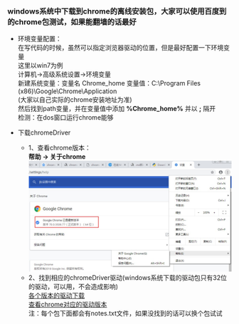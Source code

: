### windows系统中下载到chrome的离线安装包，大家可以使用百度到的chrome包测试，如果能翻墙的话最好  
	
- 环境变量配置：  
	在写代码的时候，虽然可以指定浏览器驱动的位置，但是最好配置一下环境变量  
	这里以win7为例  
		计算机->高级系统设置->环境变量  
		新建系统变量：变量名 Chrome_home 变量值：C:\Program Files (x86)\Google\Chrome\Application  
		(大家以自己实际的chrome安装地址为准)  
		然后找到path变量，并在变量值中添加  **%Chrome_home%** 并以  __;__ 隔开  
	检测：在dos窗口运行chrome能够
	
- 下载chromeDriver  
	- 1、查看chrome版本：  
		__帮助 -> 关于chrome__  
		![chrome版本查看](https://github.com/F-Monkey/python/blob/master/automate/src/evn/img/chrome_version.jpg)  
	- 2、找到相应的chromeDriver驱动(windows系统下载的驱动包只有32位的驱动，可以用，不会造成影响)  
		[各个版本的驱动下载](http://chromedriver.storage.googleapis.com/index.html)  
		[查看chrome对应的驱动版本](http://chromedriver.storage.googleapis.com/2.40/notes.txt)  
		注：每个包下面都会有notes.txt文件，如果没找到的话可以换个包试试
	
	
